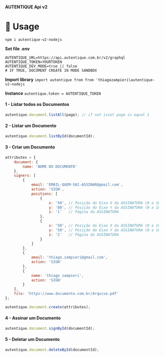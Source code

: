 #### <span style="text-align: center">AUTENTIQUE Api v2</span>
# 🚀 Usage
```shell
npm i autentique-v2-nodejs
```

**Set file .env**
```shell
AUTENTIQUE_URL=https://api.autentique.com.br/v2/graphql
AUTENTIQUE_TOKEN=YOURTOKEN
AUTENTIQUE_DEV_MODE=true || false
# IF TRUE, DOCUMENT CREATE IN MODE SANDBOX
```

**Import library** `import autentique from from 'thiagozampieri\autentique-v2-nodejs`

**Instance** `autentique.token = AUTENTIQUE_TOKEN`

#### 1 - Listar todos os Documentos
```javascript
autentique.document.listAll(page); // if not isset page is equal 1
```

#### 2 - Listar um Documento
```javascript
autentique.document.listById(documentId);
```

#### 3 - Criar um Documento
```javascript
attributes = {
    document: {
        name: 'NOME DO DOCUMENTO'
    },
    signers: [
        {
            email: 'EMAIL-QUEM-VAI-ASSINAR@gmail.com',
            action: 'SIGN',
            positions: [
                {
                    x: '50', // Posição do Eixo X da ASSINATURA (0 a 100) 
                    y: '80', // Posição do Eixo Y da ASSINATURA (0 a 100)
                    z: '1'   // Página da ASSINATURA
                },
                {
                    x: '50', // Posição do Eixo X da ASSINATURA (0 a 100)
                    y: '50', // Posição do Eixo Y da ASSINATURA (0 a 100)
                    z: '2'   // Página da ASSINATURA
                }
            ]
        },
        { 
            email: 'thiago.zampieri@gmail.com',
            action: 'SIGN'
        },
        { 
            name: 'thiago zampieri',
            action: 'SIGN'
        }
    ],
    file: 'https://www.documento.com.br/Arquivo.pdf'
};

autentique.document.create(attributes);
```

#### 4 - Assinar um Documento
```javascript
autentique.document.signById(documentId);
```

#### 5 - Deletar um Documento
```javascript
autentique.document.deleteById(documentId);
```
